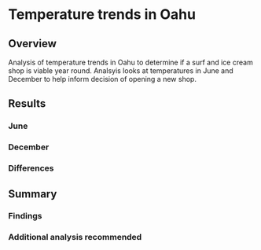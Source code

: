# Temperature trends in Oahu

## Overview
Analysis of temperature trends in Oahu to determine if a surf and ice cream shop is viable year round. Analsyis looks at temperatures in June and December to help inform decision of opening a new shop.

## Results
### June

### December

### Differences

## Summary

### Findings


### Additional analysis recommended
